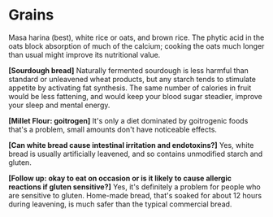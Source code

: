 # Grains

Masa harina (best), white rice or oats, and brown rice. The phytic acid in the oats block absorption of much of the calcium; cooking the oats much longer than usual might improve its nutritional value.

**[Sourdough bread]**
Naturally fermented sourdough is less harmful than standard or unleavened wheat products, but any starch tends to stimulate appetite by activating fat synthesis. The same number of calories in fruit would be less fattening, and would keep your blood sugar steadier, improve your sleep and mental energy.

**[Millet Flour: goitrogen]**
It's only a diet dominated by goitrogenic foods that's a problem, small amounts don't have noticeable effects.

**[Can white bread cause intestinal irritation and endotoxins?]**
Yes, white bread is usually artificially leavened, and so contains unmodified starch and gluten.

**[Follow up: okay to eat on occasion or is it likely to cause allergic reactions if gluten sensitive?]**
Yes, it's definitely a problem for people who are sensitive to gluten. Home-made bread, that's soaked for about 12 hours during leavening, is much safer than the typical commercial bread.
